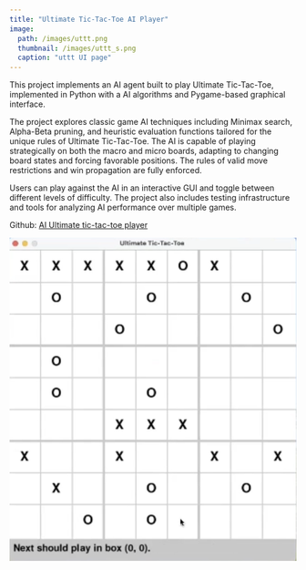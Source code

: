 ```yaml
---
title: "Ultimate Tic-Tac-Toe AI Player"
image: 
  path: /images/uttt.png
  thumbnail: /images/uttt_s.png
  caption: "uttt UI page"
---
```


This project implements an AI agent built to play Ultimate Tic-Tac-Toe, implemented in Python with a AI algorithms and Pygame-based graphical interface.

The project explores classic game AI techniques including Minimax search, Alpha-Beta pruning, and heuristic evaluation functions tailored for the unique rules of Ultimate Tic-Tac-Toe. The AI is capable of playing strategically on both the macro and micro boards, adapting to changing board states and forcing favorable positions. The rules of valid move restrictions and win propagation are fully enforced.

Users can play against the AI in an interactive GUI and toggle between different levels of difficulty. The project also includes testing infrastructure and tools for analyzing AI performance over multiple games.

Github: <a href="https://github.com/Rachelyan666/Ultimate-tic-tac-toe">AI Ultimate tic-tac-toe player</a>

![AI tic-tac-toe player](/images/uttt.png)